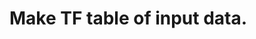 # Make TF table of input data. 
<!---###### belowing contents are moved to '../make_tf_table.md'
## target table format
TF table | DocName1 | DocName2 | DocName3 | DocName4 | ... | DocNameN
-------- | -------- | -------- | -------- | -------- | -------- | ------- 
surface1 | CntDoc1  | CntDoc2  | CntDoc3  | CntDoc4  | ... | CntDocN
surface2 | CntDoc1  | CntDoc2  | CntDoc3  | CntDoc4  | ... | CntDocN
surface3 | CntDoc1  | CntDoc2  | CntDoc3  | CntDoc4  | ... | CntDocN
surface4 | CntDoc1  | CntDoc2  | CntDoc3  | CntDoc4  | ... | CntDocN
surface5 | CntDoc1  | CntDoc2  | CntDoc3  | CntDoc4  | ... | CntDocN
                                             

## process
name for program : make\_tf\_table.md  
input file : ./log/\* (directory name)
output file : ./log/tf\_table.md

1. except 'tf\_table.md' from ./logs's file entry.
1. OPEN output file
1. MAKE first and second line of markdown table format
1. TRAVERSE directory includes 'origin' file. 
1. READ origin file
1. DO MeCab, FILL HOA
1. WRITE into output file

## trouble shooting
1. 自立語だけを取り出すことに失敗。    
	-	ord()を使い, MeCabが作成してくれるたfeaturegが ’名詞　動詞　…’と  
	一致するか確認することで自立語を取り出そうとしたが、print()で見た時は同じ漢字に見えても、  
	ord()のreturn値とは一致しないため、自立語であるかの判定ができなかった。  
	以下の手法でも失敗。  
		- set locale environment of Unicode::Collate::Locale to ja\_JP and ja but didn't work.
		- Changend Ubuntu locale environment (/etc/default/locale) to ja\_JP, in order to use 'use locale' pragma.
1. 上記の問題がmarkdown syntax errorをもたらし、tableが綺麗に表示できない.
	-	m->{surface}に特殊文字が含まれているのが原因だと思い、regex	でフィルターリングしようとしたが、できない。
	ordでは異なる値が出るのと関係があるかもしれない.
1. ./logs/\*/ では、killedされる
	- 入力ファイル数を減らすと解決。
###### until here
--->
